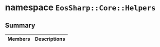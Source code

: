 # namespace `EosSharp::Core::Helpers` 

## Summary

 Members                                | Descriptions                                
----------------------------------------|---------------------------------------------

